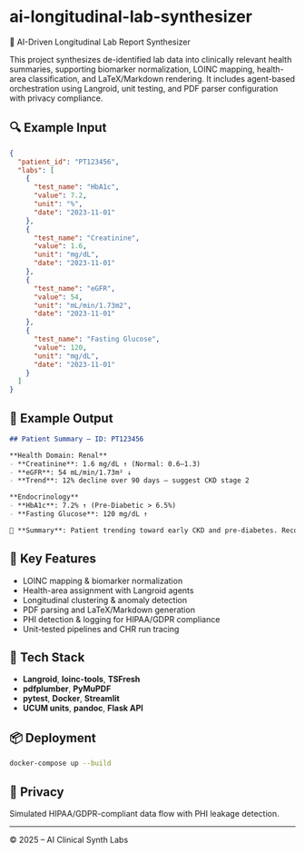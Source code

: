
# ai-longitudinal-lab-synthesizer

🧪 AI-Driven Longitudinal Lab Report Synthesizer

This project synthesizes de-identified lab data into clinically relevant health summaries, supporting biomarker normalization, LOINC mapping, health-area classification, and LaTeX/Markdown rendering. It includes agent-based orchestration using Langroid, unit testing, and PDF parser configuration with privacy compliance.

## 🔍 Example Input

```json
{
  "patient_id": "PT123456",
  "labs": [
    {
      "test_name": "HbA1c",
      "value": 7.2,
      "unit": "%",
      "date": "2023-11-01"
    },
    {
      "test_name": "Creatinine",
      "value": 1.6,
      "unit": "mg/dL",
      "date": "2023-11-01"
    },
    {
      "test_name": "eGFR",
      "value": 54,
      "unit": "mL/min/1.73m2",
      "date": "2023-11-01"
    },
    {
      "test_name": "Fasting Glucose",
      "value": 120,
      "unit": "mg/dL",
      "date": "2023-11-01"
    }
  ]
}
```

## 📄 Example Output

```markdown
## Patient Summary – ID: PT123456

**Health Domain: Renal**
- **Creatinine**: 1.6 mg/dL ↑ (Normal: 0.6–1.3)
- **eGFR**: 54 mL/min/1.73m² ↓
- **Trend**: 12% decline over 90 days – suggest CKD stage 2

**Endocrinology**
- **HbA1c**: 7.2% ↑ (Pre-Diabetic > 6.5%)
- **Fasting Glucose**: 120 mg/dL ↑

🧠 **Summary**: Patient trending toward early CKD and pre-diabetes. Recommend follow-up testing and nephrology referral.
```

## 🧠 Key Features

- LOINC mapping & biomarker normalization
- Health-area assignment with Langroid agents
- Longitudinal clustering & anomaly detection
- PDF parsing and LaTeX/Markdown generation
- PHI detection & logging for HIPAA/GDPR compliance
- Unit-tested pipelines and CHR run tracing

## 🧰 Tech Stack

- **Langroid**, **loinc-tools**, **TSFresh**
- **pdfplumber**, **PyMuPDF**
- **pytest**, **Docker**, **Streamlit**
- **UCUM units**, **pandoc**, **Flask API**

## 📦 Deployment

```bash
docker-compose up --build
```

## 🔐 Privacy

Simulated HIPAA/GDPR-compliant data flow with PHI leakage detection.

---

© 2025 – AI Clinical Synth Labs
